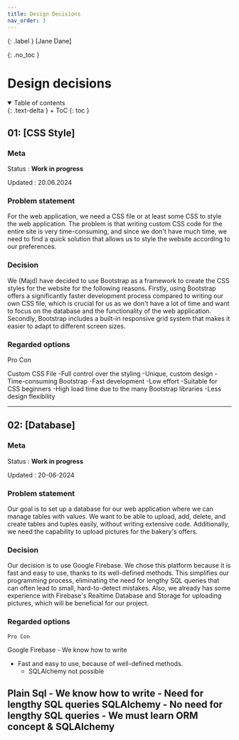 ```yaml
---
title: Design Decisions
nav_order: 3
---
```


{: .label }
[Jane Dane]

{: .no_toc }
# Design decisions

<details open markdown="block">
{: .text-delta }
<summary>Table of contents</summary>
+ ToC
{: toc }
</details>


## 01: [CSS Style]
### Meta

Status
: **Work in progress** 

Updated
: 20.06.2024

### Problem statement

For the web application, we need a CSS file or at least some CSS to style the web application. The problem is that writing custom CSS code for the entire site is very time-consuming, and since we don't have much time, we need to find a quick solution that allows us to style the website according to our preferences.

### Decision

We (Majd) have decided to use Bootstrap as a framework to create the CSS styles for the website for the following reasons. Firstly, using Bootstrap offers a significantly faster development process compared to writing our own CSS file, which is crucial for us as we don't have a lot of time and want to focus on the database and the functionality of the web application. Secondly, Bootstrap includes a built-in responsive grid system that makes it easier to adapt to different screen sizes.

### Regarded options
	
Pro	Con

Custom CSS File	-Full control over the styling
-Unique, custom design	-Time-consuming
Bootstrap	-Fast development
-Low effort
-Suitable for CSS beginners	-High load time due to the many Bootstrap libraries
-Less design flexibility

----

## 02: [Database]
### Meta

Status
: **Work in progress** 

Updated
: 20-06-2024

### Problem statement

Our goal is to set up a database for our web application where we can manage tables with values. We want to be able to upload, add, delete, and create tables and tuples easily, without writing extensive code. Additionally, we need the capability to upload pictures for the bakery's offers.

### Decision

Our decision is to use Google Firebase. We chose this platform because it is fast and easy to use, thanks to its well-defined methods. This simplifies our programming process, eliminating the need for lengthy SQL queries that can often lead to small, hard-to-detect mistakes. Also, we already has some experience with Firebase's Realtime Database and Storage for uploading pictures, which will be beneficial for our project.

### Regarded options

	Pro	Con
Google Firebase	- We know how to write
-  Fast and easy to use, because of well-defined methods.
 	- SQLAlchemy not possible

Plain Sql	- We know how to write 
	- Need for lengthy SQL queries
SQLAlchemy	- No need for lengthy SQL queries	- We must learn ORM concept & SQLAlchemy
---
